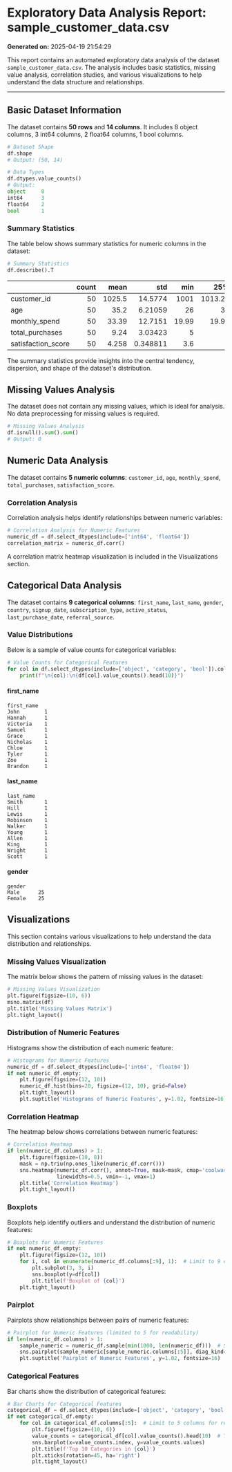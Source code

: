 
# Exploratory Data Analysis Report: sample_customer_data.csv

**Generated on:** 2025-04-19 21:54:29

This report contains an automated exploratory data analysis of the dataset `sample_customer_data.csv`.
The analysis includes basic statistics, missing value analysis, correlation studies,
and various visualizations to help understand the data structure and relationships.

---



## Basic Dataset Information

The dataset contains **50 rows** and **14 columns**. It includes 8 object columns, 3 int64 columns, 2 float64 columns, 1 bool columns.

```python
# Dataset Shape
df.shape
# Output: (50, 14)

# Data Types
df.dtypes.value_counts()
# Output: 
object     8
int64      3
float64    2
bool       1
```

### Summary Statistics

The table below shows summary statistics for numeric columns in the dataset:

```python
# Summary Statistics
df.describe().T
```

|                    |   count |     mean |       std |     min |     25% |     50% |     75% |     max |
|:-------------------|--------:|---------:|----------:|--------:|--------:|--------:|--------:|--------:|
| customer_id        |      50 | 1025.5   | 14.5774   | 1001    | 1013.25 | 1025.5  | 1037.75 | 1050    |
| age                |      50 |   35.2   |  6.21059  |   26    |   30    |   33.5  |   40.75 |   46    |
| monthly_spend      |      50 |   33.39  | 12.7151   |   19.99 |   19.99 |   29.99 |   49.99 |   49.99 |
| total_purchases    |      50 |    9.24  |  3.03423  |    5    |    7    |    9    |   11.75 |   16    |
| satisfaction_score |      50 |    4.258 |  0.348811 |    3.6  |    4    |    4.2  |    4.5  |    4.9  |

The summary statistics provide insights into the central tendency, dispersion, and shape of the dataset's distribution.



## Missing Values Analysis

The dataset does not contain any missing values, which is ideal for analysis. No data preprocessing for missing values is required.

```python
# Missing Values Analysis
df.isnull().sum().sum()
# Output: 0
```



## Numeric Data Analysis

The dataset contains **5 numeric columns**: `customer_id`, `age`, `monthly_spend`, `total_purchases`, `satisfaction_score`.

### Correlation Analysis

Correlation analysis helps identify relationships between numeric variables:

```python
# Correlation Analysis for Numeric Features
numeric_df = df.select_dtypes(include=['int64', 'float64'])
correlation_matrix = numeric_df.corr()
```

A correlation matrix heatmap visualization is included in the Visualizations section.



## Categorical Data Analysis

The dataset contains **9 categorical columns**: `first_name`, `last_name`, `gender`, `country`, `signup_date`, `subscription_type`, `active_status`, `last_purchase_date`, `referral_source`.

### Value Distributions

Below is a sample of value counts for categorical variables:

```python
# Value Counts for Categorical Features
for col in df.select_dtypes(include=['object', 'category', 'bool']).columns:
    print(f"\n{col}:\n{df[col].value_counts().head(10)}")
```


#### first_name

```
first_name
John        1
Hannah      1
Victoria    1
Samuel      1
Grace       1
Nicholas    1
Chloe       1
Tyler       1
Zoe         1
Brandon     1
```

#### last_name

```
last_name
Smith       1
Hill        1
Lewis       1
Robinson    1
Walker      1
Young       1
Allen       1
King        1
Wright      1
Scott       1
```

#### gender

```
gender
Male      25
Female    25
```



## Visualizations

This section contains various visualizations to help understand the data distribution and relationships.

### Missing Values Visualization

The matrix below shows the pattern of missing values in the dataset:

```python
# Missing Values Visualization
plt.figure(figsize=(10, 6))
msno.matrix(df)
plt.title('Missing Values Matrix')
plt.tight_layout()
```

### Distribution of Numeric Features

Histograms show the distribution of each numeric feature:

```python
# Histograms for Numeric Features
numeric_df = df.select_dtypes(include=['int64', 'float64'])
if not numeric_df.empty:
    plt.figure(figsize=(12, 10))
    numeric_df.hist(bins=20, figsize=(12, 10), grid=False)
    plt.tight_layout()
    plt.suptitle('Histograms of Numeric Features', y=1.02, fontsize=16)
```

### Correlation Heatmap

The heatmap below shows correlations between numeric features:

```python
# Correlation Heatmap
if len(numeric_df.columns) > 1:
    plt.figure(figsize=(10, 8))
    mask = np.triu(np.ones_like(numeric_df.corr()))
    sns.heatmap(numeric_df.corr(), annot=True, mask=mask, cmap='coolwarm', 
                linewidths=0.5, vmin=-1, vmax=1)
    plt.title('Correlation Heatmap')
    plt.tight_layout()
```

### Boxplots

Boxplots help identify outliers and understand the distribution of numeric features:

```python
# Boxplots for Numeric Features
if not numeric_df.empty:
    plt.figure(figsize=(12, 10))
    for i, col in enumerate(numeric_df.columns[:9], 1):  # Limit to 9 columns for readability
        plt.subplot(3, 3, i)
        sns.boxplot(y=df[col])
        plt.title(f'Boxplot of {col}')
    plt.tight_layout()
```

### Pairplot

Pairplots show relationships between pairs of numeric features:

```python
# Pairplot for Numeric Features (limited to 5 for readability)
if len(numeric_df.columns) > 1:
    sample_numeric = numeric_df.sample(min(1000, len(numeric_df)))  # Sample for performance
    sns.pairplot(sample_numeric[sample_numeric.columns[:5]], diag_kind='kde')
    plt.suptitle('Pairplot of Numeric Features', y=1.02, fontsize=16)
```

### Categorical Features

Bar charts show the distribution of categorical features:

```python
# Bar Charts for Categorical Features
categorical_df = df.select_dtypes(include=['object', 'category', 'bool'])
if not categorical_df.empty:
    for col in categorical_df.columns[:5]:  # Limit to 5 columns for readability
        plt.figure(figsize=(10, 6))
        value_counts = categorical_df[col].value_counts().head(10)  # Top 10 categories
        sns.barplot(x=value_counts.index, y=value_counts.values)
        plt.title(f'Top 10 Categories in {col}')
        plt.xticks(rotation=45, ha='right')
        plt.tight_layout()
```
